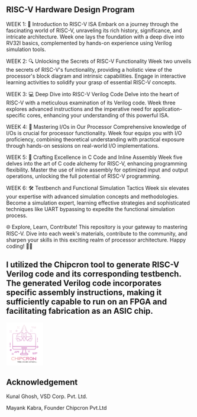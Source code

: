 ## RISC-V Hardware Design Program


WEEK 1: 🚀 Introduction to RISC-V ISA
Embark on a journey through the fascinating world of RISC-V, unraveling its rich history, significance, and intricate architecture. Week one lays the foundation with a deep dive into RV32I basics, complemented by hands-on experience using Verilog simulation tools.



WEEK 2: 🔍 Unlocking the Secrets of RISC-V Functionality
Week two unveils the secrets of RISC-V's functionality, providing a holistic view of the processor's block diagram and intrinsic capabilities. Engage in interactive learning activities to solidify your grasp of essential RISC-V concepts.



WEEK 3: 💻 Deep Dive into RISC-V Verilog Code
Delve into the heart of RISC-V with a meticulous examination of its Verilog code. Week three explores advanced instructions and the imperative need for application-specific cores, enhancing your understanding of this powerful ISA.



WEEK 4: 🔧 Mastering I/Os in Our Processor
Comprehensive knowledge of I/Os is crucial for processor functionality. Week four equips you with I/O proficiency, combining theoretical understanding with practical exposure through hands-on sessions on real-world I/O implementations.



WEEK 5: 📝 Crafting Excellence in C Code and Inline Assembly
Week five delves into the art of C code alchemy for RISC-V, enhancing programming flexibility. Master the use of inline assembly for optimized input and output operations, unlocking the full potential of RISC-V programming.



WEEK 6: 🛠️ Testbench and Functional Simulation Tactics
Week six elevates your expertise with advanced simulation concepts and methodologies. Become a simulation expert, learning effective strategies and sophisticated techniques like UART bypassing to expedite the functional simulation process.



🌐 Explore, Learn, Contribute!
This repository is your gateway to mastering RISC-V. Dive into each week's materials, contribute to the community, and sharpen your skills in this exciting realm of processor architecture. Happy coding! 🚀🔧


## I utilized the Chipcron tool to generate RISC-V Verilog code and its corresponding testbench. The generated Verilog code incorporates specific assembly instructions, making it sufficiently capable to run on an FPGA and facilitating fabrication as an ASIC chip.


<img src="Chip.png" alt="Alt Text" width="100">

## Acknowledgement

Kunal Ghosh, VSD Corp. Pvt. Ltd.

Mayank Kabra, Founder Chipcron Pvt.Ltd